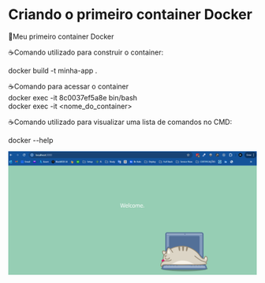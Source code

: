 # Criando o primeiro container Docker

🚀Meu primeiro container Docker
<br>

☕Comando utilizado para construir o container:

docker build -t minha-app .
<br>

☕Comando para acessar o container<br>
docker exec -it 8c0037ef5a8e bin/bash<br>
docker exec -it <nome_do_container> <comando>


☕Comando utilizado para visualizar uma lista de comandos no CMD:

docker --help
<br>

<img src="https://github.com/ItaloBasilio/Container-docker/blob/master/app_dockerfile/img.png?raw=true" >
